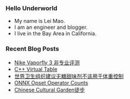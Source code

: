 ### Hello Underworld

- My name is Lei Mao.
- I am an engineer and blogger.
- I live in the Bay Area in California.


### Recent Blog Posts

<!-- BLOG-POST-LIST:START -->
- [Nike Vaporfly 3 非专业评测](https://leimao.github.io/essay/Nike-Vaporfly-3-%E9%9D%9E%E4%B8%93%E4%B8%9A%E8%AF%84%E6%B5%8B/)
- [C++ Virtual Table](https://leimao.github.io/blog/CPP-Virtual-Table/)
- [世界卫生组织建议无糖甜味剂不该用于体重控制](https://leimao.github.io/essay/%E4%B8%96%E7%95%8C%E5%8D%AB%E7%94%9F%E7%BB%84%E7%BB%87%E5%BB%BA%E8%AE%AE%E6%97%A0%E7%B3%96%E7%94%9C%E5%91%B3%E5%89%82%E4%B8%8D%E8%AF%A5%E7%94%A8%E4%BA%8E%E4%BD%93%E9%87%8D%E6%8E%A7%E5%88%B6/)
- [ONNX Opset Operator Counts](https://leimao.github.io/blog/ONNX-Opset-Operator-Counts/)
- [Chinese Cultural Garden徒步](https://leimao.github.io/life/Chinese-Cultural-Garden/)
<!-- BLOG-POST-LIST:END -->
